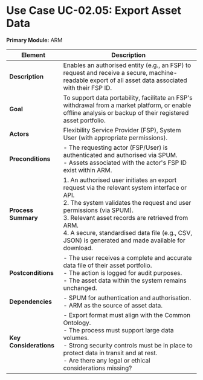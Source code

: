 # Use Case UC-02.05: Export Asset Data  
**Primary Module:** ARM

| **Element**       | **Description** |
|-------------------|-----------------|
| **Description**   | Enables an authorised entity (e.g., an FSP) to request and receive a secure, machine-readable export of all asset data associated with their FSP ID. |
| **Goal**          | To support data portability, facilitate an FSP's withdrawal from a market platform, or enable offline analysis or backup of their registered asset portfolio. |
| **Actors**        | Flexibility Service Provider (FSP), System User (with appropriate permissions). |
| **Preconditions** | - The requesting actor (FSP/User) is authenticated and authorised via SPUM.<br>- Assets associated with the actor's FSP ID exist within ARM. |
| **Process Summary** | 1. An authorised user initiates an export request via the relevant system interface or API.<br>2. The system validates the request and user permissions (via SPUM).<br>3. Relevant asset records are retrieved from ARM.<br>4. A secure, standardised data file (e.g., CSV, JSON) is generated and made available for download. |
| **Postconditions** | - The user receives a complete and accurate data file of their asset portfolio.<br>- The action is logged for audit purposes.<br>- The asset data within the system remains unchanged. |
| **Dependencies**  | - SPUM for authentication and authorisation.<br>- ARM as the source of asset data. |
| **Key Considerations** | - Export format must align with the Common Ontology.<br>- The process must support large data volumes.<br>- Strong security controls must be in place to protect data in transit and at rest. <br>- Are there any legal or ethical considerations missing? |
